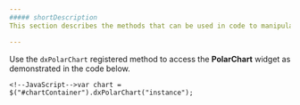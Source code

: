 ```yaml
---
##### shortDescription
This section describes the methods that can be used in code to manipulate the [PolarChart](/api-reference/20%20Data%20Visualization%20Widgets/17%20dxPolarChart '/Documentation/ApiReference/Data_Visualization_Widgets/dxPolarChart/') widget.

---
```

Use the `dxPolarChart` registered method to access the **PolarChart** widget as demonstrated in the code below.

    <!--JavaScript-->var chart = $("#chartContainer").dxPolarChart("instance");